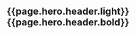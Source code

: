 <section class="hero_for_agents" style="background-image: url({{page.hero.image.file}});" title="{{page.hero.image.alt}}">
  <div class="container-fluid">
    <div class="row">
      <div class="col-12 col-md-9 col-lg-6 offset-md-2">
        <h1>{{page.hero.header.light}}<br><span class="text-primary">{{page.hero.header.bold}}</span></h1>
      </div>
    </div>
  </div>
</section>
